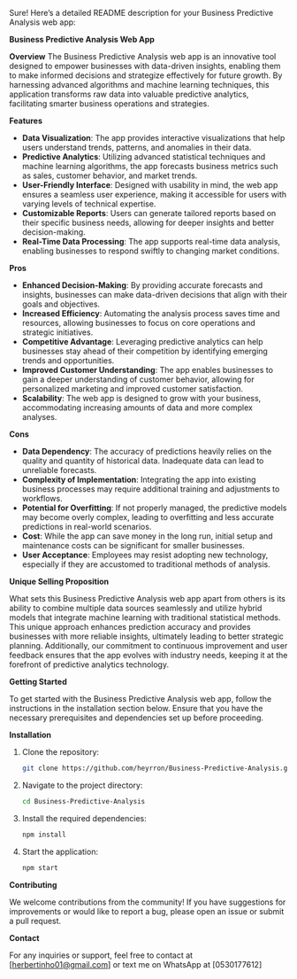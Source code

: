 Sure! Here’s a detailed README description for your Business Predictive Analysis web app:

**Business Predictive Analysis Web App**

**Overview**
The Business Predictive Analysis web app is an innovative tool designed to empower businesses with data-driven insights, enabling them to make informed decisions and strategize effectively for future growth. By harnessing advanced algorithms and machine learning techniques, this application transforms raw data into valuable predictive analytics, facilitating smarter business operations and strategies.

**Features**

- **Data Visualization**: The app provides interactive visualizations that help users understand trends, patterns, and anomalies in their data.
- **Predictive Analytics**: Utilizing advanced statistical techniques and machine learning algorithms, the app forecasts business metrics such as sales, customer behavior, and market trends.
- **User-Friendly Interface**: Designed with usability in mind, the web app ensures a seamless user experience, making it accessible for users with varying levels of technical expertise.
- **Customizable Reports**: Users can generate tailored reports based on their specific business needs, allowing for deeper insights and better decision-making.
- **Real-Time Data Processing**: The app supports real-time data analysis, enabling businesses to respond swiftly to changing market conditions.

**Pros**

- **Enhanced Decision-Making**: By providing accurate forecasts and insights, businesses can make data-driven decisions that align with their goals and objectives.
- **Increased Efficiency**: Automating the analysis process saves time and resources, allowing businesses to focus on core operations and strategic initiatives.
- **Competitive Advantage**: Leveraging predictive analytics can help businesses stay ahead of their competition by identifying emerging trends and opportunities.
- **Improved Customer Understanding**: The app enables businesses to gain a deeper understanding of customer behavior, allowing for personalized marketing and improved customer satisfaction.
- **Scalability**: The web app is designed to grow with your business, accommodating increasing amounts of data and more complex analyses.

**Cons**

- **Data Dependency**: The accuracy of predictions heavily relies on the quality and quantity of historical data. Inadequate data can lead to unreliable forecasts.
- **Complexity of Implementation**: Integrating the app into existing business processes may require additional training and adjustments to workflows.
- **Potential for Overfitting**: If not properly managed, the predictive models may become overly complex, leading to overfitting and less accurate predictions in real-world scenarios.
- **Cost**: While the app can save money in the long run, initial setup and maintenance costs can be significant for smaller businesses.
- **User Acceptance**: Employees may resist adopting new technology, especially if they are accustomed to traditional methods of analysis.

**Unique Selling Proposition**

What sets this Business Predictive Analysis web app apart from others is its ability to combine multiple data sources seamlessly and utilize hybrid models that integrate machine learning with traditional statistical methods. This unique approach enhances prediction accuracy and provides businesses with more reliable insights, ultimately leading to better strategic planning. Additionally, our commitment to continuous improvement and user feedback ensures that the app evolves with industry needs, keeping it at the forefront of predictive analytics technology.

**Getting Started**

To get started with the Business Predictive Analysis web app, follow the instructions in the installation section below. Ensure that you have the necessary prerequisites and dependencies set up before proceeding.

**Installation**

1. Clone the repository:
   ```bash
   git clone https://github.com/heyrron/Business-Predictive-Analysis.git
   ```

2. Navigate to the project directory:
   ```bash
   cd Business-Predictive-Analysis
   ```

3. Install the required dependencies:
   ```bash
   npm install
   ```

4. Start the application:
   ```bash
   npm start
   ```

**Contributing**

We welcome contributions from the community! If you have suggestions for improvements or would like to report a bug, please open an issue or submit a pull request.


**Contact**

For any inquiries or support, feel free to contact at [herbertinho01@gmail.com] or text me on WhatsApp at [0530177612]
